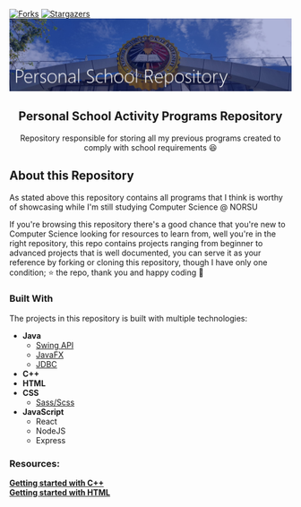 [![Forks][forks-shield]][forks-url]
[![Stargazers][stars-shield]][stars-url]
![School Repo Banner](/assets/school_repo_banner.jpg)
<br/>
<h2 align = "center"> Personal School Activity Programs Repository </h2>
<p align = "center"> Repository responsible for storing all my previous programs created to comply with school requirements 😆 
</p>

<!-- About this Project -->
## About this Repository
As stated above this repository contains all programs that I think is worthy of showcasing while I'm still studying Computer Science @ NORSU  
  
If you're browsing this repository there's a good chance that you're new to Computer Science looking for resources to learn from, well you're in the right repository, this repo contains projects ranging from beginner to advanced projects that is well documented, you can serve it as your reference by forking or cloning this repository, though I have only one condition; ⭐ the repo, thank you and happy coding 🎊  
<!-- Built with -->
### Built With
The projects in this repository is built with multiple technologies:
* **Java**
  * <a href = "https://docs.oracle.com/javase/8/docs/technotes/guides/swing/index.html"> Swing API </a>
  * <a href = "https://openjfx.io/"> JavaFX </a>
  * <a href = "https://www.cdata.com/drivers/mysql/jdbc/"> JDBC </a>    
* **C++**  
* **HTML**  
* **CSS**
  * <a href = "https://sass-lang.com/documentation"> Sass/Scss </a>
* **JavaScript**
  * React 
  * NodeJS
  * Express
<!-- Resources to get started learning -->
### Resources:
**<a href = "https://docs.oracle.com/en/java/"> Getting started with C++ </a>**  
**<a href = "https://www.w3schools.com/html/"> Getting started with HTML </a>**  
<!-- MARKDOWN LINKS & IMAGES -->
[forks-shield]: https://img.shields.io/github/forks/lozanasc/lozanasc_school?style=for-the-badge
[forks-url]: https://github.com/lozanasc/lozanasc_school/network/members
[stars-shield]: https://img.shields.io/github/stars/lozanasc/lozanasc_school?style=for-the-badge
[stars-url]: https://github.com/lozanasc/lozanasc_school/stargazers
